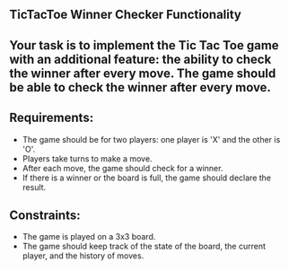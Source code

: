 ## TicTacToe Winner Checker Functionality

## Your task is to implement the Tic Tac Toe game with an additional feature: the ability to check the winner after every move. The game should be able to check the winner after every move.

## Requirements:

- The game should be for two players: one player is 'X' and the other is 'O'.
- Players take turns to make a move.
- After each move, the game should check for a winner.
- If there is a winner or the board is full, the game should declare the result.

## Constraints:

- The game is played on a 3x3 board.
- The game should keep track of the state of the board, the current player, and the history of moves.

